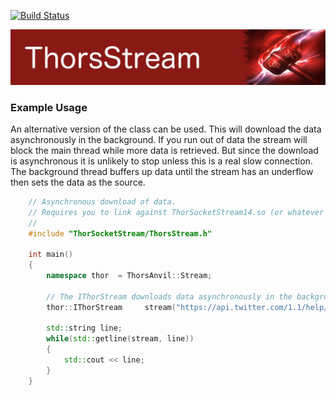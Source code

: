 [![Build Status](https://travis-ci.org/Loki-Astari/ThorsStream.svg?branch=master)](https://travis-ci.org/Loki-Astari/ThorsStream)

![ThorStream](../img/stream.jpg)

### Example Usage
An alternative version of the class can be used. This will download the data asynchronously in the background. If you run out of data the stream will block the main thread while more data is retrieved. But since the download is asynchronous it is unlikely to stop unless this is a real slow connection. The background thread buffers up data until the stream has an underflow then sets the data as the source.

````c++
    // Asynchronous download of data.
    // Requires you to link against ThorSocketStream14.so (or whatever platform extension for shared libraries).
    //
    #include "ThorSocketStream/ThorsStream.h"

    int main()
    {
        namespace thor  = ThorsAnvil::Stream;

        // The IThorStream downloads data asynchronously in the background.
        thor::IThorStream     stream("https://api.twitter.com/1.1/help/privacy.json");

        std::string line;
        while(std::getline(stream, line))
        {
            std::cout << line;
        }
    }
````



